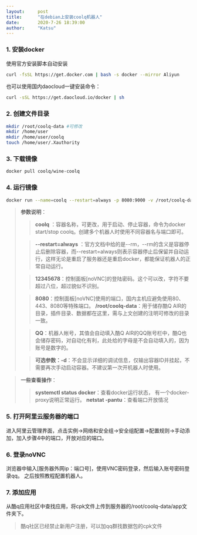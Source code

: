 ```yaml
---
layout:     post
title:      "在debian上安装coolq机器人"
date:       2020-7-26 18:39:00
author:     "Katsu"
---
```



### 1. 安装docker

使用官方安装脚本自动安装
```bash
curl -fsSL https://get.docker.com | bash -s docker --mirror Aliyun
```
也可以使用国内daocloud一键安装命令：
```bash
curl -sSL https://get.daocloud.io/docker | sh
```

### 2. 创建文件目录
```bash
mkdir /root/coolq-data #可修改
mkdir /home/user
mkdir /home/user/coolq
touch /home/user/.Xauthority
```
### 3. 下载镜像
```bash
docker pull coolq/wine-coolq
```

### 4. 运行镜像
```bash
docker run --name=coolq --restart=always -p 8080:9000 -v /root/coolq-data:/home/user/coolq -e VNC_PASSWD=xxxxxxxx -e COOLQ_ACCOUNT=QQ coolq/wine-coolq
```

>**参数说明**：
>>__coolq__ ：容器名称，可更改，用于启动、停止容器，命令为docker start/stop coolq。创建多个机器人时使用不同容器名与端口即可。
>
>>__--restart=always__ ：官方文档中给的是--rm，--rm的含义是容器停止后删除容器，而--restart=always则表示容器停止后保留并自动运行，这样无论是重启了服务器还是重启docker，都能保证机器人的正常自动运行。
>
>>**12345678**：控制面板[noVNC]的登陆密码。这个可以改，字符不要超过八位，超过貌似不识别。
>
>>**8080**：控制面板[noVNC]使用的端口，国内主机应避免使用80、443、8080等特殊端口。
>>**/root/coolq-data**：用于储存酷Q AIR的目录，插件目录、数据都在这里，需与上文创建的注明可修改的目录一致。
>
>>**QQ**：机器人帐号，其值会自动填入酷Q AIR的QQ账号栏中，酷Q也会储存密码，对自动化有利，此处给的字母是不会自动填入的，因为账号是数字的。
>
>>**可选参数：-d**：不会显示详细的调试信息，仅输出容器ID并挂起，不需要再次手动启动容器。不建议第一次开机器人时使用。

> **一些查看操作**：
> > **systemctl status docker**：查看docker运行状态， 有一个docker-proxy说明正常运行。
> > **netstat -pantu**：查看端口开放情况
 

### 5. 打开阿里云服务器的端口

进入阿里云管理界面，点击实例->网络和安全组->安全组配置->配置规则->手动添加，加入步骤4中的端口，开放对应的端口。

### 6. 登录noVNC
浏览器中输入[服务器外网ip：端口号]，使用VNC密码登录，然后输入账号密码登录qq。
之后按照教程配置机器人。

### 7. 添加应用
从酷q应用社区中查找应用，将cpk文件上传到服务器的/root/coolq-data/app文件夹下。
>酷q社区已经禁止新用户注册，可以加qq群找数据包的cpk文件
